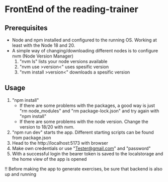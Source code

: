 # FrontEnd of the reading-trainer

## Prerequisites
- Node and npm installed and configured to the running OS. Working at least with the Node 18 and 20.
- A simple way of changing/downloading different nodes is to configure nvm (Node Version Manager)
  1. "nvm ls" lists your node versions available
  2. "nvm use >version<" uses spesific version
  3. "nvm install >version<" downloads a spesific version

## Usage 

1. "npm install"
   - If there are some problems with the packages, a good way is just "rm node_modules" and "rm package-lock.json" and try again with "npm install"
   - If there are some problems with the node version. Change the version to 18/20 with nvm.
3. "npm run dev" starts the app. Different starting scripts can be found from package.json
4. Head to the http://localhost:5173 with browser
5. Make own credentials or use "Tester@gmail.com" and "password"
6. With a successful login the bearer token is saved to the localstorage and the home view of the app is opened

!! Before making the app to generate exercises, be sure that backend is also up and running
